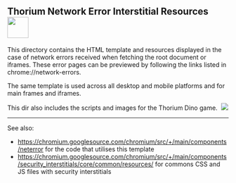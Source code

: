 ## Thorium Network Error Interstitial Resources&nbsp;&nbsp;<img src="https://github.com/Alex313031/thorium/blob/main/logos/NEW/components/200/error_network_generic.png" width="48">

This directory contains the HTML template and resources displayed in the case of
network errors received when fetching the root document or iframes. These error
pages can be previewed by following the links listed in chrome://network-errors.

The same template is used across all desktop and mobile platforms and for main
frames and iframes.

This dir also includes the scripts and images for the Thorium Dino game.&nbsp;&nbsp;<img src="https://github.com/Alex313031/thorium/blob/main/logos/STAGING/dino_32px.png">

---
See also:
- https://chromium.googlesource.com/chromium/src/+/main/components/neterror for the code that utilises this template
- https://chromium.googlesource.com/chromium/src/+/main/components/security_interstitials/core/common/resources/ for commons CSS and JS files with security interstitials

